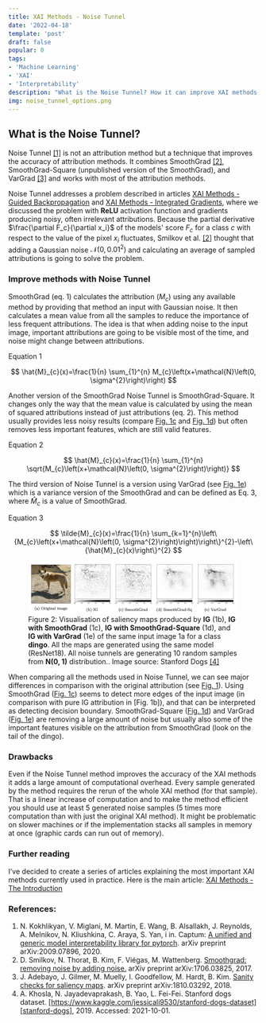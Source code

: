 ```yaml
---
title: XAI Methods - Noise Tunnel
date: '2022-04-18'
template: 'post'
draft: false
popular: 0
tags:
- 'Machine Learning'
- 'XAI'
- 'Interpretability'
description: "What is the Noise Tunnel? How it can improve XAI methods accuracy? What is its major drawback?"
img: noise_tunnel_options.png
---
```


## What is the Noise Tunnel?

Noise Tunnel [[1]][kokhlikyan2020captum] is not an attribution method but a technique that improves the accuracy of attribution methods. It combines SmoothGrad [[2]][smilkov2017smoothgrad], SmoothGrad-Square (unpublished version of the SmoothGrad), and VarGrad [[3]][adebayo2018sanity] and works with most of the attribution methods.

Noise Tunnel addresses a problem described in articles [XAI Methods - Guided Backpropagation](https://erdem.pl/2022/02/xai-methods-guided-backpropagation) and [XAI Methods - Integrated Gradients](https://erdem.pl/2022/04/xai-methods-integrated-gradients), where we discussed the problem with __ReLU__ activation function and gradients producing noisy, often irrelevant attributions. Because the partial derivative $\frac{\partial F_c}{\partial x_i}$ of the models' score $F_c$ for a class $c$ with respect to the value of the pixel $x_i$ fluctuates, Smilkov et al. [[2]][smilkov2017smoothgrad] thought that adding a Gaussian noise ${\mathcal {N}}(0, 0.01^2)$ and calculating an average of sampled attributions is going to solve the problem.

### Improve methods with Noise Tunnel

SmoothGrad (eq. 1) calculates the attribution ($M_c$) using any available method by providing that method an input with Gaussian noise. It then calculates a mean value from all the samples to reduce the importance of less frequent attributions. The idea is that when adding noise to the input image, important attributions are going to be visible most of the time, and noise might change between attributions.

<figcaption>Equation 1</figcaption>

$$
\hat{M}_{c}(x)=\frac{1}{n} \sum_{1}^{n} M_{c}\left(x+\mathcal{N}\left(0, \sigma^{2}\right)\right)
$$

Another version of the SmoothGrad Noise Tunnel is SmoothGrad-Square. It changes only the way that the mean value is calculated by using the mean of squared attributions instead of just attributions (eq. 2). This method usually provides less noisy results (compare [Fig. 1c](#figure-1) and [Fig. 1d](#figure-1)) but often removes less important features, which are still valid features.

<figcaption>Equation 2</figcaption>

$$
\hat{M}_{c}(x)=\frac{1}{n} \sum_{1}^{n} \sqrt{M_{c}\left(x+\mathcal{N}\left(0, \sigma^{2}\right)\right)}
$$

The third version of Noise Tunnel is a version using VarGrad (see [Fig. 1e](#figure-1)) which is a variance version of the SmoothGrad and can be defined as Eq. 3, where $\hat{M}_c$ is a value of SmoothGrad.

<figcaption>Equation 3</figcaption>

$$
\tilde{M}_{c}(x)=\frac{1}{n} \sum_{k=1}^{n}\left\{M_{c}\left(x+\mathcal{N}\left(0, \sigma^{2}\right)\right)\right\}^{2}-\left\{\hat{M}_{c}(x)\right\}^{2}
$$

<figure id="figure-1">
    <img src="noise_tunnel_options.png" alt="IG Interpolation"/>
    <figcaption>Figure 2: Visualisation of saliency maps produced by <b>IG</b> (1b), <b>IG with SmoothGrad</b> (1c), <b>IG with SmoothGrad-Square</b> (1d), and <b>IG with VarGrad</b> (1e) of the same input image 1a for a class <b>dingo</b>. All the maps are generated using the same model (ResNet18). All noise tunnels are generating 10 random samples from <b>N(0, 1)</b> distribution.. Image source: Stanford Dogs <a href="https://www.kaggle.com/jessicali9530/stanford-dogs-dataset">[4]</a></figcaption>
</figure>

When comparing all the methods used in Noise Tunnel, we can see major differences in comparison with the original attribution (see [Fig. 1](#figure-1)). Using SmoothGrad ([Fig. 1c](#figure-1)) seems to detect more edges of the input image (in comparison with pure IG attribution in [Fig. 1b]), and that can be interpreted as detecting decision boundary. SmoothGrad-Square ([Fig. 1d](#figure-1)) and VarGrad ([Fig. 1e](#figure-1)) are removing a large amount of noise but usually also some of the important features visible on the attribution from SmoothGrad (look on the tail of the dingo).

### Drawbacks

Even if the Noise Tunnel method improves the accuracy of the XAI methods it adds a large amount of computational overhead. Every sample generated by the method requires the rerun of the whole XAI method (for that sample). That is a linear increase of computation and to make the method efficient you should use at least 5 generated noise samples (5 times more computation than with just the original XAI method). It might be problematic on slower machines or if the implementation stacks all samples in memory at once (graphic cards can run out of memory).


### Further reading
I’ve decided to create a series of articles explaining the most important XAI methods currently used in practice. Here is the main article: [XAI Methods - The Introduction](https://erdem.pl/2021/10/xai-methods-the-introduction)

### References:

1. N. Kokhlikyan, V. Miglani, M. Martin, E. Wang, B. Alsallakh, J. Reynolds, A. Melnikov, N. Kliushkina, C. Araya, S. Yan, i in. Captum: [A unified and generic model interpretability library for pytorch][kokhlikyan2020captum]. arXiv preprint arXiv:2009.07896, 2020.
2. D. Smilkov, N. Thorat, B. Kim, F. Viégas, M. Wattenberg. [Smoothgrad: removing noise by adding noise.][smilkov2017smoothgrad] arXiv preprint arXiv:1706.03825, 2017.
3. J. Adebayo, J. Gilmer, M. Muelly, I. Goodfellow, M. Hardt, B. Kim. [Sanity checks for saliency maps][adebayo2018sanity]. arXiv preprint arXiv:1810.03292, 2018.
4. A. Khosla, N. Jayadevaprakash, B. Yao, L. Fei-Fei. Stanford dogs dataset. [https://www.kaggle.com/jessicali9530/stanford-dogs-dataset][stanford-dogs], 2019. Accessed: 2021-10-01.

[kokhlikyan2020captum]: https://arxiv.org/abs/2009.07896
[smilkov2017smoothgrad]: https://arxiv.org/abs/1706.03825
[adebayo2018sanity]: https://arxiv.org/abs/1810.03292
[stanford-dogs]: https://www.kaggle.com/jessicali9530/stanford-dogs-dataset